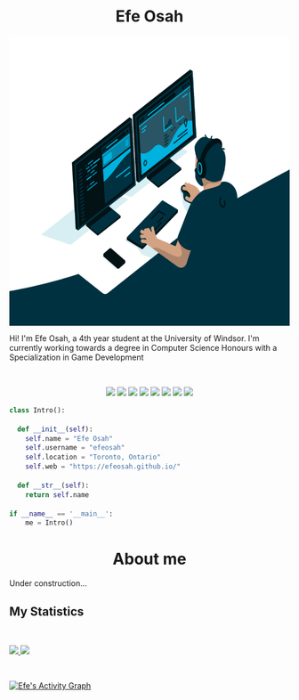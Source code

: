 <h1 align="center">
  <b>Efe Osah</b>
</h1>

<p align="center">

   <img align="center" alt="GIF" src="https://github.com/efeosah/efeosah/blob/main/misc./img.gif" width="750" height="520" />
  
</p>


Hi! I'm Efe Osah, a 4th year student at the University of Windsor. I'm currently working towards a degree in Computer Science Honours with a Specialization in Game Development


<br>

<p>
<div align="center">
  <img src="https://img.shields.io/badge/-HTML-c58545?style=for-the-badge&logo=html5&logoColor=c58545&labelColor=282828"> 
  <img src="https://img.shields.io/badge/-CSS-d1a01f?style=for-the-badge&logo=css3&logoColor=d1a01f&labelColor=282828"> 
  <img src="https://img.shields.io/badge/-Python-98b982?style=for-the-badge&logo=python&logoColor=98b982&labelColor=282828">
  <img src="https://img.shields.io/badge/-Java-red?style=for-the-badge&logo=java&logoColor=red&labelColor=282828">
  <img src="https://img.shields.io/badge/-C%23-blue?style=for-the-badge&logo=csharp&logoColor=blue&labelColor=282828">
  <img src="https://img.shields.io/badge/-C++-yellow?style=for-the-badge&logo=cplusplus&logoColor=yellow&labelColor=282828">
  <img src="https://img.shields.io/badge/-Unity3D-black?style=for-the-badge&logo=unity&logoColor=black&labelColor=282828">
  <img src="https://img.shields.io/badge/-Git-purple?style=for-the-badge&logo=git&logoColor=purple&labelColor=282828">
  
  
</div>
</p>

```python
class Intro():
    
  def __init__(self):
    self.name = "Efe Osah"
    self.username = "efeosah"
    self.location = "Toronto, Ontario"
    self.web = "https://efeosah.github.io/"
  
  def __str__(self):
    return self.name

if __name__ == '__main__':
    me = Intro()
```

<h1 align="center">
  <b>About me
  </b>
</h1>

<p>Under construction...</p>


## My Statistics

<br/>
<p align="left">
  <a href="https://abhigyantrips.dev/">
  <img width="49.5%" src="https://github-readme-stats.vercel.app/api?username=efeosah&show_icons=true&theme=gruvbox&hide_border=true" />
    <img width="49.5%" src="https://github-readme-streak-stats.herokuapp.com/?user=efeosah&theme=gruvbox&hide_border=true" />
  </a>
</p>
<br>

[![Efe's Activity Graph](https://activity-graph.herokuapp.com/graph?username=efeosah&custom_title=Efe's%20Contribution%20Graph&theme=gruvbox&bg_color=282828&hide_border=true&line=d1a01f&point=c58545)](https://efeosah.github.io/)



<!---
efeosah/efeosah is a ✨ special ✨ repository because its `README.md` (this file) appears on your GitHub profile.
You can click the Preview link to take a look at your changes.
--->

